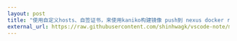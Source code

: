 ```yaml
---
layout: post
title: "使用自定义hosts、自签证书，来使用kaniko构建镜像 push到 nexus docker registry"
external_url: https://raw.githubusercontent.com/shinhwagk/vscode-note/master/README.md
---
```


